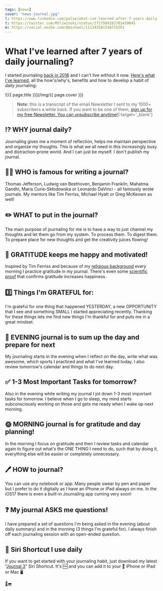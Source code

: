 ```yaml
---
tags: [news]
cover: "news-journal.jpg"
l: https://www.linkedin.com/pulse/what-ive-learned-after-7-years-daily-journaling-michael-sliwinski-bvgsf
t: https://twitter.com/MSliwinski/status/1717509282701439045
m: https://social.nozbe.com/@michael/111341581548715201
---
```


# What I've learned after 7 years of daily journaling?

I started journaling [back in 2016](/journal16/) and I can't live without it now. [Here's what I've learned](/journal/), all the how's/why's, benefits and how to develop a habit of daily journaling:
<!--More-->

![{{ page.title }}](/img/{{ page.cover }})

> **Note:** this is a transcript of the email Newsletter I sent to my 1000+ subscribers a while back. If you want to be one of them, [sign up for my free Newsletter. You can unsubscribe anytime!](https://michael.gratis/n){:target='_blank'}

## ⁉️ WHY journal daily?

Journaling gives me a moment of reflection, helps me maintain perspective and organize my thoughts. This is what we all need in this increasingly busy and distraction-prone world. And I can just be myself. I don't publish my journal.

## 👨‍🎨 WHO is famous for writing a journal?

Thomas Jefferson, Ludwig van Beethoven, Benjamin Franklin, Mahatma Gandhi, Maria Curie-Skłodowska or Leonardo DaVinci - all famously wrote journals. My mentors like Tim Ferriss, Michael Hyatt or Greg McKeown as well!

## ✏️ WHAT to put in the journal?

The main purpose of journaling for me is to have a way to just channel my thoughts and let them go from my system. To process them. To digest them. To prepare place for new thoughts and get the creativity juices flowing!

## 🙏 GRATITUDE keeps me happy and motivated!

Inspired by Tim Ferriss and because of my [religious background](/catholic/) every morning I practice gratitude in my journal. There's even some [scientific proof](/gratitude/) that confirms gratitude increases happiness.

## 3️⃣ Things I'm GRATEFUL for:

I'm grateful for one thing that happened YESTERDAY, a new OPPORTUNITY that I see and something SMALL I started appreciating recently. Thanking for these things lets me find new things I'm thankful for and puts me in a great mindset.

## 🌙 EVENING journal is to sum up the day and prepare for next

My journaling starts in the evening when I reflect on the day, write what was awesome, which sports I practiced and what I've learned today. I also review tomorrow's calendar and things to do next day.

## ✅ 1-3 Most Important Tasks for tomorrow?

Also in the evening while writing my journal I jot down 1-3 most important tasks for tomorrow. I believe when I go to sleep, my mind starts subconsciously working on those and gets me ready when I wake up next morning.

## 🌞 MORNING journal is for gratitude and day planning!

In the morning I focus on gratitude and then I review tasks and calendar again to figure out what's the ONE THING I need to do, such that by doing it, everything else will be easier or completely unnecessary.

## 🖊️ HOW to journal?

You can use any notebook or app. Many people swear by pen and paper but I prefer to do it digitally as I have an iPhone or iPad always on me. In the iOS17 there is even a built-in Journaling app coming very soon!

## ❓ My journal ASKS me questions!

I have prepared a set of questions I'm being asked in the evening (about daily summary) and in the morning (3 things I'm grateful for). I always finish off each journaling session with an open-ended question.

## 🔗 Siri Shortcut I use daily

If you want to get started with your journaling habit, just download my latest "[Journal 3](/journal3/)" Siri Shortcut. It's 🆓 and you can add it to your 📱 iPhone or iPad or Mac 🖥️ 

[🔗➡️](https://michael.team/journal3)

[n]: https://michael.gratis/nozbe
[np]: https://michael.gratis/nozbepersonal

